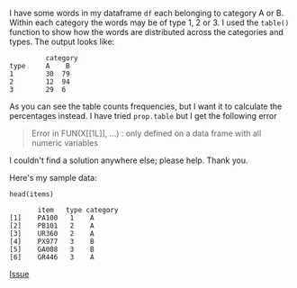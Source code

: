 I have some words in my dataframe `df` each belonging to category A or B. Within each category  the words may be of type 1, 2 or 3. I used the `table()` function to show how the words are distributed across the categories and types. The output looks like:
  
             category
    type     A    B
    1        30  79
    2        12  94
    3        29  6 

As you can see the table counts frequencies, but I want it to calculate the percentages instead. I have tried `prop.table` but I get the following error 

>Error in FUN(X[[1L]], ...) : only defined on a data frame with all numeric variables


I couldn't find a solution anywhere else; please help. Thank you.

Here's my sample data:

    head(items)

           item   type category
    [1]    PA100   1    A
    [2]    PB101   2    A
    [3]    UR360   2    A
    [4]    PX977   3    B
    [5]    GA008   3    B
    [6]    GR446   3    A
    
[Issue](https://github.com/noamross/zero-dependency-problems/issues/18)
